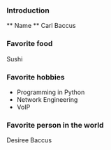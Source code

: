 ### Introduction

** Name ** 
Carl Baccus

### Favorite food
Sushi

### Favorite hobbies
* Programming in Python
* Network Engineering
* VoIP

### Favorite person in the world
Desiree Baccus
